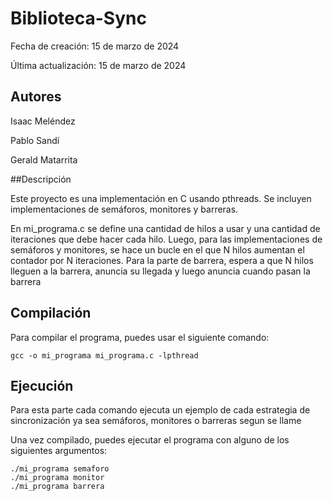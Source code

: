 # Biblioteca-Sync

Fecha de creación: 15 de marzo de 2024

Última actualización: 15 de marzo de 2024

## Autores
Isaac Meléndez

Pablo Sandí 

Gerald Matarrita

##Descripción

Este proyecto es una implementación en C usando pthreads. Se incluyen implementaciones de semáforos, monitores y barreras.

En mi_programa.c se define una cantidad de hilos a usar y una cantidad de iteraciones que debe hacer cada hilo. Luego, para las implementaciones de semáforos y monitores, se hace un bucle en el que N hilos aumentan el contador por N iteraciones. Para la parte de barrera, espera a que N hilos lleguen a la barrera, anuncia su llegada y luego anuncia cuando pasan la barrera


## Compilación

Para compilar el programa, puedes usar el siguiente comando:

```
gcc -o mi_programa mi_programa.c -lpthread
```


## Ejecución

Para esta parte cada comando ejecuta un ejemplo de cada estrategia de sincronización ya sea semáforos, monitores o barreras segun se llame

Una vez compilado, puedes ejecutar el programa con alguno de los siguientes argumentos:

```
./mi_programa semaforo
./mi_programa monitor
./mi_programa barrera
```

